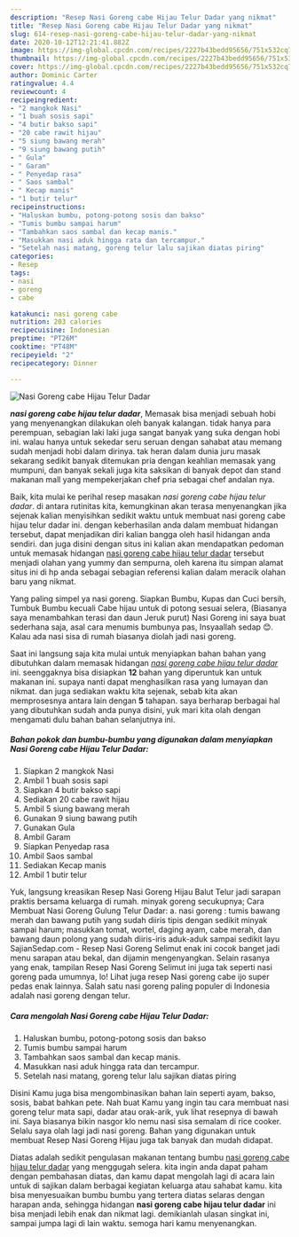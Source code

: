 ```yaml
---
description: "Resep Nasi Goreng cabe Hijau Telur Dadar yang nikmat"
title: "Resep Nasi Goreng cabe Hijau Telur Dadar yang nikmat"
slug: 614-resep-nasi-goreng-cabe-hijau-telur-dadar-yang-nikmat
date: 2020-10-12T12:21:41.882Z
image: https://img-global.cpcdn.com/recipes/2227b43bedd95656/751x532cq70/nasi-goreng-cabe-hijau-telur-dadar-foto-resep-utama.jpg
thumbnail: https://img-global.cpcdn.com/recipes/2227b43bedd95656/751x532cq70/nasi-goreng-cabe-hijau-telur-dadar-foto-resep-utama.jpg
cover: https://img-global.cpcdn.com/recipes/2227b43bedd95656/751x532cq70/nasi-goreng-cabe-hijau-telur-dadar-foto-resep-utama.jpg
author: Dominic Carter
ratingvalue: 4.4
reviewcount: 4
recipeingredient:
- "2 mangkok Nasi"
- "1 buah sosis sapi"
- "4 butir bakso sapi"
- "20 cabe rawit hijau"
- "5 siung bawang merah"
- "9 siung bawang putih"
- " Gula"
- " Garam"
- " Penyedap rasa"
- " Saos sambal"
- " Kecap manis"
- "1 butir telur"
recipeinstructions:
- "Haluskan bumbu, potong-potong sosis dan bakso"
- "Tumis bumbu sampai harum"
- "Tambahkan saos sambal dan kecap manis."
- "Masukkan nasi aduk hingga rata dan tercampur."
- "Setelah nasi matang, goreng telur lalu sajikan diatas piring"
categories:
- Resep
tags:
- nasi
- goreng
- cabe

katakunci: nasi goreng cabe 
nutrition: 203 calories
recipecuisine: Indonesian
preptime: "PT26M"
cooktime: "PT48M"
recipeyield: "2"
recipecategory: Dinner

---
```



![Nasi Goreng cabe Hijau Telur Dadar](https://img-global.cpcdn.com/recipes/2227b43bedd95656/751x532cq70/nasi-goreng-cabe-hijau-telur-dadar-foto-resep-utama.jpg)

<b><i>nasi goreng cabe hijau telur dadar</i></b>, Memasak bisa menjadi sebuah hobi yang menyenangkan dilakukan oleh banyak kalangan. tidak hanya para perempuan, sebagian laki laki juga sangat banyak yang suka dengan hobi ini. walau hanya untuk sekedar seru seruan dengan sahabat atau memang sudah menjadi hobi dalam dirinya. tak heran dalam dunia juru masak sekarang sedikit banyak ditemukan pria dengan keahlian memasak yang mumpuni, dan banyak sekali juga kita saksikan di banyak depot dan stand makanan mall yang mempekerjakan chef pria sebagai chef andalan nya.

Baik, kita mulai ke perihal resep masakan <i>nasi goreng cabe hijau telur dadar</i>. di antara rutinitas kita, kemungkinan akan terasa menyenangkan jika sejenak kalian menyisihkan sedikit waktu untuk membuat nasi goreng cabe hijau telur dadar ini. dengan keberhasilan anda dalam membuat hidangan tersebut, dapat menjadikan diri kalian bangga oleh hasil hidangan anda sendiri. dan juga disini dengan situs ini kalian akan mendapatkan pedoman untuk memasak hidangan <u>nasi goreng cabe hijau telur dadar</u> tersebut menjadi olahan yang yummy dan sempurna, oleh karena itu simpan alamat situs ini di hp anda sebagai sebagian referensi kalian dalam meracik olahan baru yang nikmat.

Yang paling simpel ya nasi goreng. Siapkan Bumbu, Kupas dan Cuci bersih, Tumbuk Bumbu kecuali Cabe hijau untuk di potong sesuai selera, (Biasanya saya menambahkan terasi dan daun Jeruk purut) Nasi Goreng ini saya buat sederhana saja, asal cara menumis bumbunya pas, Insyaallah sedap 😊. Kalau ada nasi sisa di rumah biasanya diolah jadi nasi goreng.


Saat ini langsung saja kita mulai untuk menyiapkan bahan bahan yang dibutuhkan dalam memasak hidangan <u><i>nasi goreng cabe hijau telur dadar</i></u> ini. seenggaknya bisa disiapkan <b>12</b> bahan yang diperuntuk kan untuk makanan ini. supaya nanti dapat menghasilkan rasa yang lumayan dan nikmat. dan juga sediakan waktu kita sejenak, sebab kita akan memprosesnya antara lain dengan <b>5</b> tahapan. saya berharap berbagai hal yang dibutuhkan sudah anda punya disini, yuk mari kita olah dengan mengamati dulu bahan bahan selanjutnya ini.

<!--inarticleads1-->

##### Bahan pokok dan bumbu-bumbu yang digunakan dalam menyiapkan Nasi Goreng cabe Hijau Telur Dadar:

1. Siapkan 2 mangkok Nasi
1. Ambil 1 buah sosis sapi
1. Siapkan 4 butir bakso sapi
1. Sediakan 20 cabe rawit hijau
1. Ambil 5 siung bawang merah
1. Gunakan 9 siung bawang putih
1. Gunakan  Gula
1. Ambil  Garam
1. Siapkan  Penyedap rasa
1. Ambil  Saos sambal
1. Sediakan  Kecap manis
1. Ambil 1 butir telur


Yuk, langsung kreasikan Resep Nasi Goreng Hijau Balut Telur jadi sarapan praktis bersama keluarga di rumah. minyak goreng secukupnya; Cara Membuat Nasi Goreng Gulung Telur Dadar: a. nasi goreng : tumis bawang merah dan bawang putih yang sudah diiris tipis dengan sedikit minyak sampai harum; masukkan tomat, wortel, daging ayam, cabe merah, dan bawang daun polong yang sudah diiris-iris aduk-aduk sampai sedikit layu SajianSedap.com - Resep Nasi Goreng Selimut enak ini cocok banget jadi menu sarapan atau bekal, dan dijamin mengenyangkan. Selain rasanya yang enak, tampilan Resep Nasi Goreng Selimut ini juga tak seperti nasi goreng pada umumnya, lo! Lihat juga resep Nasi goreng cabe ijo super pedas enak lainnya. Salah satu nasi goreng paling populer di Indonesia adalah nasi goreng dengan telur. 

<!--inarticleads2-->

##### Cara mengolah Nasi Goreng cabe Hijau Telur Dadar:

1. Haluskan bumbu, potong-potong sosis dan bakso
1. Tumis bumbu sampai harum
1. Tambahkan saos sambal dan kecap manis.
1. Masukkan nasi aduk hingga rata dan tercampur.
1. Setelah nasi matang, goreng telur lalu sajikan diatas piring


Disini Kamu juga bisa mengombinasikan bahan lain seperti ayam, bakso, sosis, babat bahkan pete. Nah buat Kamu yang ingin tau cara membuat nasi goreng telur mata sapi, dadar atau orak-arik, yuk lihat resepnya di bawah ini. Saya biasanya bikin nasgor klo nemu nasi sisa semalam di rice cooker. Selalu saya olah lagi jadi nasi goreng. Bahan yang digunakan untuk membuat Resep Nasi Goreng Hijau juga tak banyak dan mudah didapat. 

Diatas adalah sedikit pengulasan makanan tentang bumbu <u>nasi goreng cabe hijau telur dadar</u> yang menggugah selera. kita ingin anda dapat paham dengan pembahasan diatas, dan kamu dapat mengolah lagi di acara lain untuk di sajikan dalam berbagai kegiatan keluarga atau sahabat kamu. kita bisa menyesuaikan bumbu bumbu yang tertera diatas selaras dengan harapan anda, sehingga hidangan <b>nasi goreng cabe hijau telur dadar</b> ini bisa menjadi lebih enak dan nikmat lagi. demikianlah ulasan singkat ini, sampai jumpa lagi di lain waktu. semoga hari kamu menyenangkan.
